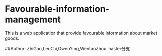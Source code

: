 # Favourable-information-management
   This is a web application that provide favourable information about market goods.


##Author: ZhiGao,LeoCui,OwenYing,WentaoZhou
master分支
